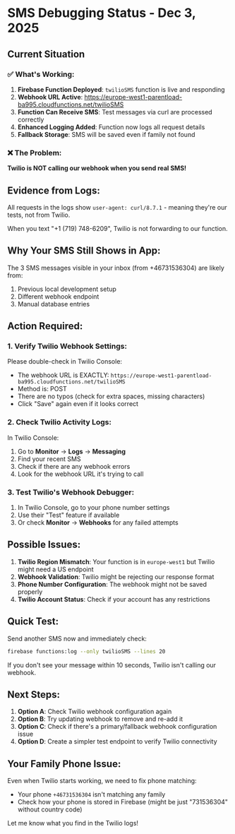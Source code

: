# SMS Debugging Status - Dec 3, 2025

## Current Situation

### ✅ What's Working:
1. **Firebase Function Deployed**: `twilioSMS` function is live and responding
2. **Webhook URL Active**: https://europe-west1-parentload-ba995.cloudfunctions.net/twilioSMS
3. **Function Can Receive SMS**: Test messages via curl are processed correctly
4. **Enhanced Logging Added**: Function now logs all request details
5. **Fallback Storage**: SMS will be saved even if family not found

### ❌ The Problem:
**Twilio is NOT calling our webhook when you send real SMS!**

## Evidence from Logs:

All requests in the logs show `user-agent: curl/8.7.1` - meaning they're our tests, not from Twilio.

When you text "+1 (719) 748-6209", Twilio is not forwarding to our function.

## Why Your SMS Still Shows in App:

The 3 SMS messages visible in your inbox (from +46731536304) are likely from:
1. Previous local development setup
2. Different webhook endpoint
3. Manual database entries

## Action Required:

### 1. Verify Twilio Webhook Settings:

Please double-check in Twilio Console:
- The webhook URL is EXACTLY: `https://europe-west1-parentload-ba995.cloudfunctions.net/twilioSMS`
- Method is: POST
- There are no typos (check for extra spaces, missing characters)
- Click "Save" again even if it looks correct

### 2. Check Twilio Activity Logs:

In Twilio Console:
1. Go to **Monitor** → **Logs** → **Messaging**
2. Find your recent SMS 
3. Check if there are any webhook errors
4. Look for the webhook URL it's trying to call

### 3. Test Twilio's Webhook Debugger:

1. In Twilio Console, go to your phone number settings
2. Use their "Test" feature if available
3. Or check **Monitor** → **Webhooks** for any failed attempts

## Possible Issues:

1. **Twilio Region Mismatch**: Your function is in `europe-west1` but Twilio might need a US endpoint
2. **Webhook Validation**: Twilio might be rejecting our response format
3. **Phone Number Configuration**: The webhook might not be saved properly
4. **Twilio Account Status**: Check if your account has any restrictions

## Quick Test:

Send another SMS now and immediately check:
```bash
firebase functions:log --only twilioSMS --lines 20
```

If you don't see your message within 10 seconds, Twilio isn't calling our webhook.

## Next Steps:

1. **Option A**: Check Twilio webhook configuration again
2. **Option B**: Try updating webhook to remove and re-add it
3. **Option C**: Check if there's a primary/fallback webhook configuration issue
4. **Option D**: Create a simpler test endpoint to verify Twilio connectivity

## Your Family Phone Issue:

Even when Twilio starts working, we need to fix phone matching:
- Your phone `+46731536304` isn't matching any family
- Check how your phone is stored in Firebase (might be just "731536304" without country code)

Let me know what you find in the Twilio logs!